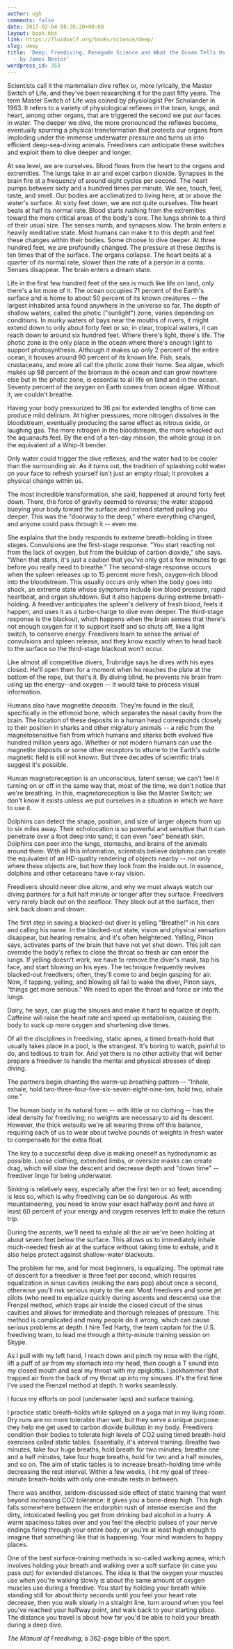 ```yaml
---
author: ugh
comments: false
date: 2017-02-04 08:36:20+00:00
layout: book.hbs
link: https://fluidself.org/books/science/deep/
slug: deep
title: 'Deep: Freediving, Renegade Science and What the Ocean Tells Us About Ourselves
  - by James Nestor'
wordpress_id: 353
---
```


Scientists call it the mammalian dive reflex or, more lyrically, the Master Switch of Life, and they've been researching it for the past fifty years. The term Master Switch of Life was coined by physiologist Per Scholander in 1963. It refers to a variety of physiological reflexes in the brain, lungs, and heart, among other organs, that are triggered the second we put our faces in water. The deeper we dive, the more pronounced the reflexes become, eventually spurring a physical transformation that protects our organs from imploding under the immense underwater pressure and turns us into efficient deep-sea-diving animals. Freedivers can anticipate these switches and exploit them to dive deeper and longer.

At sea level, we are ourselves. Blood flows from the heart to the organs and extremities. The lungs take in air and expel carbon dioxide. Synapses in the brain fire at a frequency of around eight cycles per second. The heart pumps between sixty and a hundred times per minute. We see, touch, feel, taste, and smell. Our bodies are acclimatized to living here, at or above the water's surface. At sixty feet down, we are not quite ourselves. The heart beats at half its normal rate. Blood starts rushing from the extremities toward the more critical areas of the body's core. The lungs shrink to a third of their usual size. The senses numb, and synapses slow. The brain enters a heavily meditative state. Most humans can make it to this depth and feel these changes within their bodies. Some choose to dive deeper. At three hundred feet, we are profoundly changed. The pressure at these depths is ten times that of the surface. The organs collapse. The heart beats at a quarter of its normal rate, slower than the rate of a person in a coma. Senses disappear. The brain enters a dream state.

Life in the first few hundred feet of the sea is much like life on land, only there's a lot more of it. The ocean occupies 71 percent of the Earth's surface and is home to about 50 percent of its known creatures -- the largest inhabited area found anywhere in the universe so far. The depth of shallow waters, called the photic ("sunlight") zone, varies depending on conditions. In murky waters of bays near the mouths of rivers, it might extend down to only about forty feet or so; in clear, tropical waters, it can reach down to around six hundred feet. Where there's light, there's life. The photic zone is the only place in the ocean where there's enough light to support photosynthesis. Although it makes up only 2 percent of the entire ocean, it houses around 90 percent of its known life. Fish, seals, crustaceans, and more all call the photic zone their home. Sea algae, which makes up 98 percent of the biomass in the ocean and can grow nowhere else but in the photic zone, is essential to all life on land and in the ocean. Seventy percent of the oxygen on Earth comes from ocean algae. Without it, we couldn't breathe.

Having your body pressurized to 36 psi for extended lengths of time can produce mild delirium. At higher pressures, more nitrogen dissolves in the bloodstream, eventually producing the same effect as nitrous oxide, or laughing gas. The more nitrogen in the bloodstream, the more whacked out the aquanauts feel. By the end of a ten-day mission, the whole group is on the equivalent of a Whip-It bender.

Only water could trigger the dive reflexes, and the water had to be cooler than the surrounding air. As it turns out, the tradition of splashing cold water on your face to refresh yourself isn't just an empty ritual; it provokes a physical change within us.

The most incredible transformation, she said, happened at around forty feet down. There, the force of gravity seemed to reverse; the water stopped buoying your body toward the surface and instead started pulling you deeper. This was the "doorway to the deep," where everything changed, and anyone could pass through it -- even me.

She explains that the body responds to extreme breath-holding in three stages. Convulsions are the first-stage response. "You start reacting not from the lack of oxygen, but from the buildup of carbon dioxide," she says. "When that starts, it's just a caution that you've only got a few minutes to go before you really need to breathe." The second-stage response occurs when the spleen releases up to 15 percent more fresh, oxygen-rich blood into the bloodstream. This usually occurs only when the body goes into shock, an extreme state whose symptoms include low blood pressure, rapid heartbeat, and organ shutdown. But it also happens during extreme breath-holding. A freediver anticipates the spleen's delivery of fresh blood, feels it happen, and uses it as a turbo-charge to dive even deeper. The third-stage response is the blackout, which happens when the brain senses that there's not enough oxygen for it to support itself and so shuts off, like a light switch, to conserve energy. Freedivers learn to sense the arrival of convulsions and spleen release, and they know exactly when to head back to the surface so the third-stage blackout won't occur.

Like almost all competitive divers, Trubridge says he dives with his eyes closed. He'll open them for a moment when he reaches the plate at the bottom of the rope, but that's it. By diving blind, he prevents his brain from using up the energy--and oxygen -- it would take to process visual information.

Humans also have magnetite deposits. They're found in the skull, specifically in the ethmoid bone, which separates the nasal cavity from the brain. The location of these deposits in a human head corresponds closely to their position in sharks and other migratory animals -- a relic from the magnetosensitive fish from which humans and sharks both evolved five hundred million years ago. Whether or not modern humans can use the magnetite deposits or some other receptors to attune to the Earth's subtle magnetic field is still not known. But three decades of scientific trials suggest it's possible.

Human magnetoreception is an unconscious, latent sense; we can't feel it turning on or off in the same way that, most of the time, we don't notice that we're breathing. In this, magnetoreception is like the Master Switch; we don't know it exists unless we put ourselves in a situation in which we have to use it.

Dolphins can detect the shape, position, and size of larger objects from up to six miles away. Their echolocation is so powerful and sensitive that it can penetrate over a foot deep into sand; it can even "see" beneath skin. Dolphins can peer into the lungs, stomachs, and brains of the animals around them. With all this information, scientists believe dolphins can create the equivalent of an HD-quality rendering of objects nearby -- not only where these objects are, but how they look from the inside out. In essence, dolphins and other cetaceans have x-ray vision.

Freedivers should never dive alone, and why we must always watch our diving partners for a full half minute or longer after they surface. Freedivers very rarely black out on the seafloor. They black out at the surface, then sink back down and drown.

The first step in saving a blacked-out diver is yelling "Breathe!" in his ears and calling his name. In the blacked-out state, vision and physical sensation disappear, but hearing remains, and it's often heightened. Yelling, Pinon says, activates parts of the brain that have not yet shut down. This jolt can override the body's reflex to close the throat so fresh air can enter the lungs. If yelling doesn't work, we have to remove the diver's mask, tap his face, and start blowing on his eyes. The technique frequently revives blacked-out freedivers; often, they'll come to and begin gasping for air. Now, if tapping, yelling, and blowing all fail to wake the diver, Pinon says, "things get more serious." We need to open the throat and force air into the lungs.

Dairy, he says, can plug the sinuses and make it hard to equalize at depth. Caffeine will raise the heart rate and speed up metabolism, causing the body to suck up more oxygen and shortening dive times.

Of all the disciplines in freediving, static apnea, a timed breath-hold that usually takes place in a pool, is the strangest. It's boring to watch, painful to do, and tedious to train for. And yet there is no other activity that will better prepare a freediver to handle the mental and physical stresses of deep diving.

The partners begin chanting the warm-up breathing pattern -- "Inhale, exhale, hold two-three-four-five-six-seven-eight-nine-ten, hold two, inhale one."

The human body in its natural form -- with little or no clothing -- has the ideal density for freediving; no weights are necessary to aid its descent. However, the thick wetsuits we're all wearing throw off this balance, requiring each of us to wear about twelve pounds of weights in fresh water to compensate for the extra float.

The key to a successful deep dive is making oneself as hydrodynamic as possible. Loose clothing, extended limbs, or oversize masks can create drag, which will slow the descent and decrease depth and "down time" -- freediver lingo for being underwater.

Sinking is relatively easy, especially after the first ten or so feet; ascending is less so, which is why freediving can be so dangerous. As with mountaineering, you need to know your exact halfway point and have at least 60 percent of your energy and oxygen reserves left to make the return trip.

During the ascents, we'll need to exhale all the air we've been holding at about seven feet below the surface. This allows us to immediately inhale much-needed fresh air at the surface without taking time to exhale, and it also helps protect against shallow-water blackouts.

The problem for me, and for most beginners, is equalizing. The optimal rate of descent for a freediver is three feet per second, which requires equalization in sinus cavities (making the ears pop) about once a second, otherwise you'll risk serious injury to the ear. Most freedivers and some jet pilots (who need to equalize quickly during ascents and descents) use the Frenzel method, which traps air inside the closed circuit of the sinus cavities and allows for immediate and thorough releases of pressure. This method is complicated and many people do it wrong, which can cause serious problems at depth. I hire Ted Harty, the team captain for the U.S. freediving team, to lead me through a thirty-minute training session on Skype.

As I pull with my left hand, I reach down and pinch my nose with the right, lift a puff of air from my stomach into my head, then cough a T sound into my closed mouth and seal my throat with my epiglottis. I jackhammer that trapped air from the back of my throat up into my sinuses. It's the first time I've used the Frenzel method at depth. It works seamlessly.

I focus my efforts on pool (underwater laps) and surface training.

I practice static breath-holds while splayed on a yoga mat in my living room. Dry runs are no more tolerable than wet, but they serve a unique purpose: they help me get used to carbon dioxide buildup in my body. Freedivers condition their bodies to tolerate high levels of CO2 using timed breath-hold exercises called static tables. Essentially, it's interval training. Breathe two minutes, take four huge breaths, hold breath for two minutes; breathe one and a half minutes, take four huge breaths, hold for two and a half minutes, and so on. The aim of static tables is to increase breath-holding time while decreasing the rest interval. Within a few weeks, I hit my goal of three-minute breath-holds with only one-minute rests in between.

There was another, seldom-discussed side effect of static training that went beyond increasing CO2 tolerance: it gives you a bone-deep high. This high falls somewhere between the endorphin rush of intense exercise and the dirty, intoxicated feeling you get from drinking bad alcohol in a hurry. A warm spaciness takes over and you feel the electric pulses of your nerve endings firing through your entire body, or you're at least high enough to imagine that something like that is happening. Your mind wanders to happy places.

One of the best surface-training methods is so-called walking apnea, which involves holding your breath and walking over a soft surface (in case you pass out) for extended distances. The idea is that the oxygen your muscles use when you're walking slowly is about the same amount of oxygen muscles use during a freedive. You start by holding your breath while standing still for about thirty seconds until you feel your heart rate decrease, then you walk slowly in a straight line, turn around when you feel you've reached your halfway point, and walk back to your starting place. The distance you travel is about how far you'd be able to hold your breath during a deep dive.

_The Manual of Freediving_, a 362-page bible of the sport.
